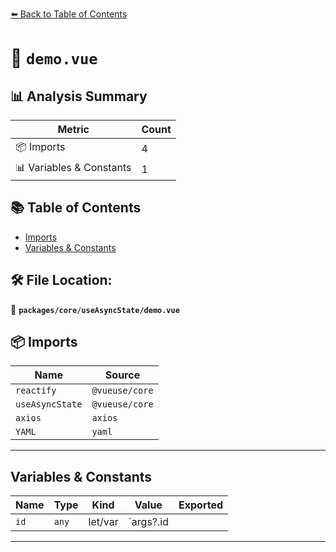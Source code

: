 [⬅️ Back to Table of Contents](../../../index.md)

# 📄 `demo.vue`

## 📊 Analysis Summary

| Metric | Count |
|--------|-------|
| 📦 Imports | 4 |
| 📊 Variables & Constants | 1 |

## 📚 Table of Contents

- [Imports](#imports)
- [Variables & Constants](#variables-constants)

## 🛠️ File Location:
📂 **`packages/core/useAsyncState/demo.vue`**

## 📦 Imports

| Name | Source |
|------|--------|
| `reactify` | `@vueuse/core` |
| `useAsyncState` | `@vueuse/core` |
| `axios` | `axios` |
| `YAML` | `yaml` |


---

## Variables & Constants

| Name | Type | Kind | Value | Exported |
|------|------|------|-------|----------|
| `id` | `any` | let/var | `args?.id || 1` | ✗ |


---